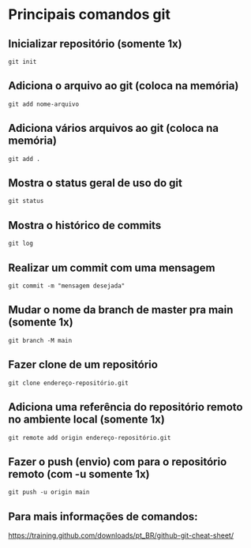 # Principais comandos git

## Inicializar repositório (somente 1x)
`git init`

## Adiciona o arquivo ao git (coloca na memória)
`git add nome-arquivo`

## Adiciona vários arquivos ao git (coloca na memória)
`git add .`

## Mostra o status geral de uso do git
`git status`

## Mostra o histórico de commits
`git log`

## Realizar um commit com uma mensagem
`git commit -m "mensagem desejada"`

## Mudar o nome da branch de master pra main (somente 1x)
`git branch -M main`

## Fazer clone de um repositório
`git clone endereço-repositório.git`

## Adiciona uma referência do repositório remoto no ambiente local (somente 1x)
`git remote add origin endereço-repositório.git`

## Fazer o push (envio) com para o repositório remoto (com -u somente 1x)
`git push -u origin main`

## Para mais informações de comandos:
https://training.github.com/downloads/pt_BR/github-git-cheat-sheet/
